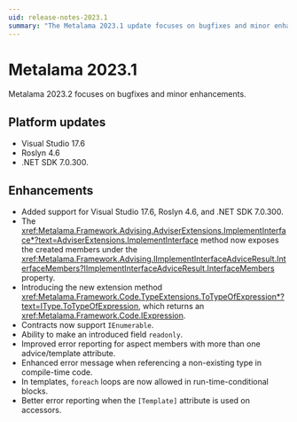 ```yaml
---
uid: release-notes-2023.1
summary: "The Metalama 2023.1 update focuses on bugfixes and minor enhancements, including improved support for Visual Studio 17.6, Roslyn 4.6, and .NET SDK 7.0.300, and better error reporting."
---
```


# Metalama 2023.1

Metalama 2023.2 focuses on bugfixes and minor enhancements.


## Platform updates

* Visual Studio 17.6
* Roslyn 4.6
* .NET SDK 7.0.300.


## Enhancements

- Added support for Visual Studio 17.6, Roslyn 4.6, and .NET SDK 7.0.300.
- The <xref:Metalama.Framework.Advising.AdviserExtensions.ImplementInterface*?text=AdviserExtensions.ImplementInterface> method now exposes the created members under the <xref:Metalama.Framework.Advising.IImplementInterfaceAdviceResult.InterfaceMembers?IImplementInterfaceAdviceResult.InterfaceMembers> property.
- Introducing the new extension method <xref:Metalama.Framework.Code.TypeExtensions.ToTypeOfExpression*?text=IType.ToTypeOfExpression>, which returns an <xref:Metalama.Framework.Code.IExpression>.
- Contracts now support `IEnumerable`.
- Ability to make an introduced field `readonly`.
- Improved error reporting for aspect members with more than one advice/template attribute.
- Enhanced error message when referencing a non-existing type in compile-time code.
- In templates, `foreach` loops are now allowed in run-time-conditional blocks.
- Better error reporting when the `[Template]` attribute is used on accessors.


